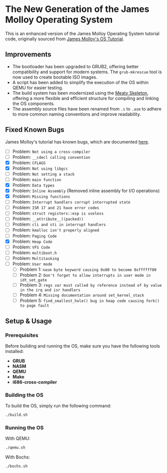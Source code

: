 # The New Generation of the James Molloy Operating System

This is an enhanced version of the James Molloy Operating System tutorial code, originally sourced from [James Molloy's OS Tutorial](http://www.jamesmolloy.co.uk/tutorial_html/index.html).

## Improvements

- The bootloader has been upgraded to GRUB2, offering better compatibility and support for modern systems. The `grub-mkrescue` tool is now used to create bootable ISO images.
- A script has been added to simplify the execution of the OS within QEMU for easier testing.
- The build system has been modernized using the [Meaty Skeleton](https://wiki.osdev.org/Meaty_Skeleton), offering a more flexible and efficient structure for compiling and linking the OS components.
- The assembly source files have been renamed from `.s` to `.asm` to adhere to more common naming conventions and improve readability.

## Fixed Known Bugs

James Molloy's tutorial has known bugs, which are documented [here](https://wiki.osdev.org/James_Molloy%27s_Tutorial_Known_Bugs).

- [ ] Problem: `Not using a cross-compiler`
- [ ] Problem: `__cdecl calling convention`
- [X] Problem: `CFLAGS`
- [X] Problem: `Not using libgcc`
- [ ] Problem: `Not setting a stack`
- [ ] Problem: `main function`
- [X] Problem: `Data types`
- [X] Problem: `Inline Assembly` (Removed inline assembly for I/O operations)
- [X] Problem: `Missing functions`
- [ ] Problem: `Interrupt handlers corrupt interrupted state`
- [ ] Problem: `ISR 17 and 21 have error codes`
- [ ] Problem: `struct registers::esp is useless`
- [ ] Problem: `__attribute__((packed))`
- [ ] Problem: `cli and sti in interrupt handlers`
- [ ] Problem: `kmalloc isn't properly aligned`
- [ ] Problem: `Paging Code`
- [X] Problem: `Heap Code`
- [ ] Problem: `VFS Code`
- [ ] Problem: `multiboot.h`
- [ ] Problem: `Multitasking`
- [ ] Problem: `User mode`
    - [ ] Problem 1: `nasm byte keyword causing 0x80 to become 0xffffff80`
    - [ ] Problem 2: `Don't forget to allow interrupts in user mode in idt_set_gate`
    - [ ] Problem 3: `regs var must called by reference instead of by value in the irq and isr handlers`
    - [ ] Problem 4: `Missing documentation around set_kernel_stack`
    - [ ] Problem 5: `find_smallest_hole() bug in heap code causing fork() to page fault`

## Setup & Usage

### Prerequisites

Before building and running the OS, make sure you have the following tools installed:
- **GRUB**
- **NASM**
- **QEMU**
- **Make**
- **i686-cross-compiler**

### Building the OS

To build the OS, simply run the following command:

```bash
./build.sh
```

### Running the OS

With QEMU:
```sh
./qemu.sh
```

With Bochs:
```sh
./bochs.sh
```
